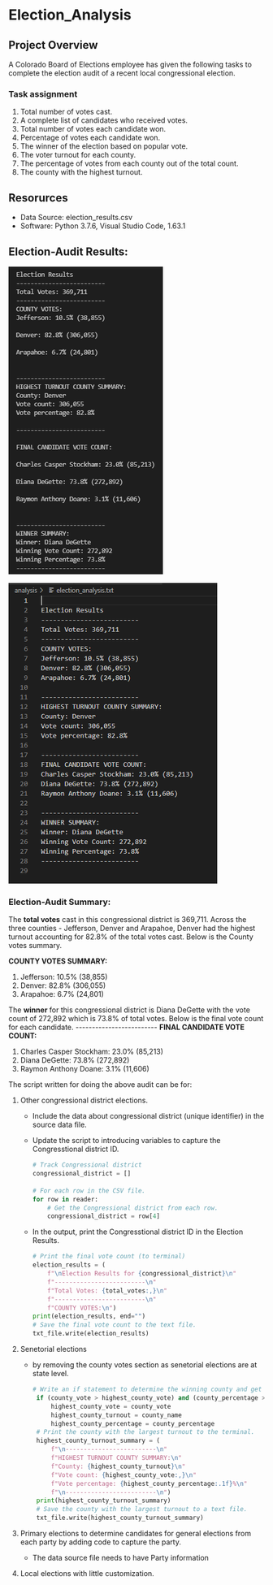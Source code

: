 # Election_Analysis

## Project Overview
A Colorado Board of Elections employee has given the following tasks to complete the election audit of a recent local congressional election.

### Task assignment
1. Total number of votes cast.
2. A complete list of candidates who received votes.
3. Total number of votes each candidate won.
4. Percentage of votes each candidate won.
5. The winner of the election based on popular vote.
6. The voter turnout for each county.
7. The percentage of votes from each county out of the total count.
8. The county with the highest turnout.

## Resorurces
- Data Source: election_results.csv
- Software: Python 3.7.6, Visual Studio Code, 1.63.1


## Election-Audit Results: 

![Election Audit Results screenshot from Terminal](Resources/PyPoll_Challenge_Results_Terminal.PNG)

![Election Audit Results screenshot from Text file](Resources/PyPoll_Challenge_Results_Textfile.PNG)

### Election-Audit Summary: 
    
The **total votes** cast in this congressional district is 369,711. Across the three counties - Jefferson, Denver and Arapahoe, Denver had the highest turnout accounting for 82.8% of the total votes cast. Below is the County votes summary.

**COUNTY VOTES SUMMARY:**
1. Jefferson: 10.5% (38,855)
2. Denver: 82.8% (306,055)
3. Arapahoe: 6.7% (24,801)

The **winner** for this congressional district is Diana DeGette with the vote count of 272,892 which is 73.8% of total votes. Below is the final vote count for each candidate.   -------------------------
**FINAL CANDIDATE VOTE COUNT:**
1. Charles Casper Stockham: 23.0% (85,213)
2. Diana DeGette: 73.8% (272,892)
3. Raymon Anthony Doane: 3.1% (11,606)

The script written for doing the above audit can be for:
1. Other congressional district elections.
    - Include the data about congressional district (unique identifier) in the source data file.
    - Update the script to introducing variables to capture the Congresstional district ID.
        ```python
        # Track Congressional district
        congressional_district = []
        
        # For each row in the CSV file.
        for row in reader:
            # Get the Congressional district from each row.
            congressional_district = row[4]
        ```

    - In the output, print the Congresstional district ID in the Election Results.
        ```python
        # Print the final vote count (to terminal)
        election_results = (
            f"\nElection Results for {congressional_district}\n"
            f"-------------------------\n"
            f"Total Votes: {total_votes:,}\n"
            f"-------------------------\n"
            f"COUNTY VOTES:\n")
        print(election_results, end="")
        # Save the final vote count to the text file.
        txt_file.write(election_results)  
        ```
        
2. Senetorial elections 
    - by removing the county votes section as senetorial elections are at state level.
       ```python
       # Write an if statement to determine the winning county and get its vote count.
        if (county_vote > highest_county_vote) and (county_percentage > highest_county_percentage):
            highest_county_vote = county_vote
            highest_county_turnout = county_name
            highest_county_percentage = county_percentage
        # Print the county with the largest turnout to the terminal.
        highest_county_turnout_summary = (
            f"\n-------------------------\n"
            f"HIGHEST TURNOUT COUNTY SUMMARY:\n"
            f"County: {highest_county_turnout}\n"
            f"Vote count: {highest_county_vote:,}\n"
            f"Vote percentage: {highest_county_percentage:.1f}%\n"
            f"\n-------------------------\n")
        print(highest_county_turnout_summary)
        # Save the county with the largest turnout to a text file.
        txt_file.write(highest_county_turnout_summary)
        ```

3. Primary elections to determine candidates for general elections from each party by adding code to capture the party.
    - The data source file needs to have Party information
4. Local elections with little customization.


